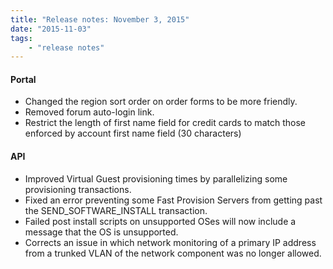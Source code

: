 ```yaml
---
title: "Release notes: November 3, 2015"
date: "2015-11-03"
tags:
    - "release notes"
---
```



#### Portal
+ Changed the region sort order on order forms to be more friendly.
+ Removed forum auto-login link.
+ Restrict the length of first name field for credit cards to match those enforced by account first name field (30 characters)

#### API

+ Improved Virtual Guest provisioning times by parallelizing some provisioning transactions.
+ Fixed an error preventing some Fast Provision Servers from getting past the SEND_SOFTWARE_INSTALL transaction.
+ Failed post install scripts on unsupported OSes will now include a message that the OS is unsupported.
+ Corrects an issue in which network monitoring of a primary IP address from a trunked VLAN of the network component was no longer allowed.